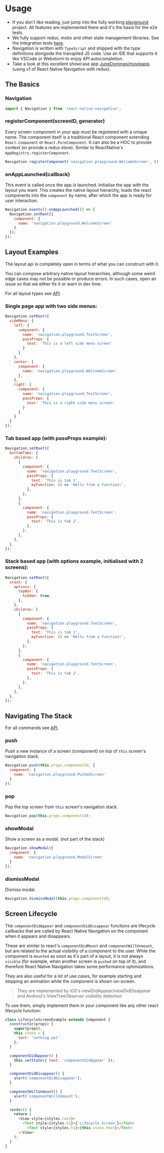 
# Usage

- If you don't like reading, just jump into the fully working [playground](https://github.com/wix/react-native-navigation/tree/v2/playground) project. All features are implemented there and it's the basis for the e2e tests.
- We fully support redux, mobx and other state management libraries. See the integration tests [here](https://github.com/wix/react-native-navigation/tree/v2/integration).
- Navigation is written with `TypeScript` and shipped with the type definitions alongside the transpiled JS code. Use an IDE that supports it like VSCode or Webstorm to enjoy API autocompletion.
- Take a look at this excellent showcase app [JuneDomingo/movieapp](https://github.com/JuneDomingo/movieapp). (using v1 of React Native Navigation with redux).

## The Basics

### Navigation
```js
import { Navigation } from 'react-native-navigation';
```

### registerComponent(screenID, generator)
Every screen component in your app must be registered with a unique name. The component itself is a traditional React component extending `React.Component` or `React.PureComponent`. It can also be a HOC to provide context (or provide a redux store). Similar to ReactNative's `AppRegistry.registerComponent`.

```js
Navigation.registerComponent(`navigation.playground.WelcomeScreen`, () => WelcomeScreen);
```


### onAppLaunched(callback)
This event is called once the app is launched. Initialise the app with the layout you want. This creates the native layout hierarchy, loads the react components into the `component` by name, after which the app is ready for user interaction.

```js
Navigation.events().onAppLaunched(() => {
  Navigation.setRoot({
    component: {
      name: 'navigation.playground.WelcomeScreen'
    }
  });
});
```

## Layout Examples

The layout api is completely open in terms of what you can construct with it.

You can compose arbitrary native layout hierarchies, although some weird edge cases may not be possible or produce errors. In such cases, open an issue so that we either fix it or warn in dev time.


For all layout types see [API](/api/README).


### Single page app with two side menus:

```js
Navigation.setRoot({
  sideMenu: {
    left: {
      component: {
        name: 'navigation.playground.TextScreen',
        passProps: {
          text: 'This is a left side menu screen'
        }
      }
    },
    center: {
      component: {
        name: 'navigation.playground.WelcomeScreen'
      },
    },
    right: {
      component: {
        name: 'navigation.playground.TextScreen',
        passProps: {
          text: 'This is a right side menu screen'
        }
      }
    }
  }
});
```

### Tab based app (with passProps example):

```js
Navigation.setRoot({
  bottomTabs: {
    children: [
      {
        component: {
          name: 'navigation.playground.TextScreen',
          passProps: {
            text: 'This is tab 1',
            myFunction: () => 'Hello from a function!',
          },
        },
      },
      {
        component: {
          name: 'navigation.playground.TextScreen',
          passProps: {
            text: 'This is tab 2',
          },
        },
      },
    ],
  },
});
```

### Stack based app (with options example, initialised with 2 screens):

```js
Navigation.setRoot({
  stack: {
    options: {
      topBar: {
        hidden: true,
      },
    },
    children: [
      {
        component: {
          name: 'navigation.playground.TextScreen',
          passProps: {
            text: 'This is tab 1',
            myFunction: () => 'Hello from a function!',
          },
        },
      },
      {
        component: {
          name: 'navigation.playground.TextScreen',
          passProps: {
            text: 'This is tab 2',
          },
        },
      },
    ],
  },
});
```

## Navigating The Stack

For all commands see [API](/api/README).

### push
Push a new instance of a screen (component) on top of `this` screen's navigation stack.

```js
Navigation.push(this.props.componentId, {
  component: {
    name: 'navigation.playground.PushedScreen'
  }
});
```

### pop
Pop the top screen from `this` screen's navigation stack.

```js
Navigation.pop(this.props.componentId);
```

### showModal
Show a screen as a modal. (not part of the stack)

```js
Navigation.showModal({
  component: {
    name: 'navigation.playground.ModalScreen'
  }
});
```
### dismissModal
Dismiss modal.

```js
Navigation.dismissModal(this.props.componentId);
```

## Screen Lifecycle

The `componentDidAppear` and `componentDidDisappear` functions are lifecycle callbacks that are called by React Native Navigation on the component when it appears and disappears. 

These are similar to react's `componentDidMount` and `componentWillUnmount`, but are related to the actual visibility of a component to the user. While the component is `mounted` as soon as it's part of a layout, it is not always `visible` (for example, when another screen is `pushed` on top of it), and therefore React Native Navigation  takes some performance optimizations.

They are also useful for a lot of use cases, for example starting and stopping an animation while the component is shown on-screen.

> They are implemented by iOS's viewDidAppear/viewDidDisappear and Android's ViewTreeObserver visibility detection

To use them, simply implement them in your component like any other react lifecycle function:

```js
class LifecycleScreenExample extends Component {
  constructor(props) {
    super(props);
    this.state = {
      text: 'nothing yet'
    };
  }

  componentDidAppear() {
    this.setState({ text: 'componentDidAppear' });
  }

  componentDidDisappear() {
    alert('componentDidDisappear');
  }

  componentWillUnmount() {
    alert('componentWillUnmount');
  }

  render() {
    return (
      <View style={styles.root}>
        <Text style={styles.h1}>{`Lifecycle Screen`}</Text>
	      <Text style={styles.h1}>{this.state.text}</Text>
      </View>
    );
  }
}
```
